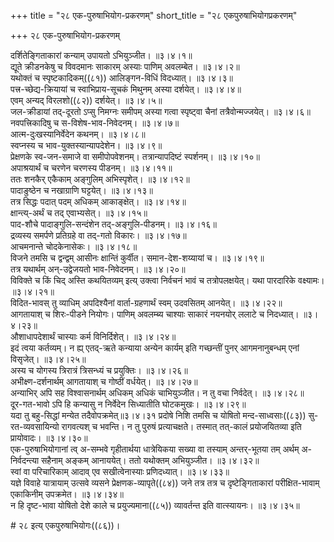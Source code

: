 +++
title = "२८ एक-पुरुषाभियोग-प्रकरणम्"
short_title = "२८ एकपुरुषाभियोगप्रकरणम्"

+++
२८ एक-पुरुषाभियोग-प्रकरणम्


दर्शितेङ्गिताकारां कन्याम् उपायतो ऽभियुञ्जीत।   ॥३।४।१॥  
द्यूते क्रीडनकेषु च विवदमानः साकारम् अस्याः पाणिम् अवलम्बेत।   ॥३।४।२॥  
यथोक्तं च स्पृष्टकादिकम्((८१)) आलिङ्गन-विधिं विदध्यात्।   ॥३।४।३॥  
पत्त्र-च्छेद्य-क्रियायां च स्वाभिप्राय-सूचकं मिथुनम् अस्या दर्शयेत्।   ॥३।४।४॥  
एवम् अन्यद् विरलशो((८२)) दर्शयेत्।   ॥३।४।५॥  
जल-क्रीडायां तद्-दूरतो ऽप्सु निमग्नः समीपम् अस्या गत्वा स्पृष्ट्वा चैनां तत्रैवोन्मज्जयेत्।   ॥३।४।६॥  
नवपत्त्रिकादिषु च स-विशेष-भाव-निवेदनम्।   ॥३।४।७॥  
आत्म-दुःखस्यानिर्वेदेन कथनम्।   ॥३।४।८॥  
स्वप्नस्य च भाव-युक्तस्यान्यापदेशेन।   ॥३।४।९॥  
प्रेक्षणके स्व-जन-समाजे वा समीपोपवेशनम्। तत्रान्यापदिष्टं स्पर्शनम्।   ॥३।४।१०॥  
अपाश्रयार्थं च चरणेन चरणस्य पीडनम्।   ॥३।४।११॥  
ततः शनकैर् एकैकाम् अङ्गुलिम् अभिस्पृशेत्।   ॥३।४।१२॥  
पादाङुष्ठेन च नखाग्राणि घट्टयेत्।   ॥३।४।१३॥  
तत्र सिद्धः पदात् पदम् अधिकम् आकाङ्क्षेत्।   ॥३।४।१४॥  
क्षान्त्य्-अर्थं च तद् एवाभ्यसेत्।   ॥३।४।१५॥  
पाद-शौचे पादाङ्गुलि-सन्दंशेन तद्-अङ्गुलि-पीडनम्।   ॥३।४।१६॥  
द्रव्यस्य समर्पणे प्रतिग्रहे वा तद्-गतो विकारः।   ॥३।४।१७॥  
आचमनान्ते चोदकेनासेकः।   ॥३।४।१८॥  
विजने तमसि च द्वन्द्वम् आसीनः क्षान्तिं कुर्वीत। समान-देश-शय्यायां च।   ॥३।४।१९॥  
तत्र यथार्थम् अन्-उद्वेजयतो भाव-निवेदनम्।   ॥३।४।२०॥  
विविक्ते च किं चिद् अस्ति कथयितव्यम् इत्य् उक्त्वा निर्वचनं भावं च तत्रोपलक्षयेत्। यथा पारदारिके वक्ष्यामः।   ॥३।४।२१॥  
विदित-भावस् तु व्याधिम् अपदिश्यैनां वार्ता-ग्रहणार्थं स्वम् उदवसितम् आनयेत्।   ॥३।४।२२॥  
आगतायाश् च शिरः-पीडने नियोगः। पाणिम् अवलम्ब्य चाश्याः साकारं नयनयोर् ललाटे च निदध्यात्।   ॥३।४।२३॥  
औशाधापदेशार्थं चास्याः कर्म विनिर्दिशेत्।   ॥३।४।२४॥  
इदं त्वया कर्तव्यम्। न ह्य् एतद्-ऋते कन्याया अन्येन कार्यम् इति गच्छन्तीं पुनर् आगमनानुबन्धम् एनां विसृजेत्।   ॥३।४।२५॥  
अस्य च योगस्य त्रिरात्रं त्रिसन्ध्यं च प्रयुक्तिः।   ॥३।४।२६॥  
अभीक्ष्ण-दर्शनार्थम् आगतायाश् च गोष्ठीं वर्धयेत्।   ॥३।४।२७॥  
अन्याभिर् अपि सह विश्वासनार्थम् अधिकम् अधिकं चाभियुञ्जीत। न तु वचा निर्वदेत्।   ॥३।४।२८॥  
दूर-गत-भावो ऽपि हि कन्यासु न निर्वेदेन सिध्यातीति घोटकमुखः।   ॥३।४।२९॥  
यदा तु बहु-सिद्धां मन्येत तदैवोपक्रमेत्॥३।४।३१ प्रदोषे निशि तमसि च योषितो मन्द-साध्वसाः((८३)) सु-रत-व्यवसायिन्यो रागवत्यश् च भवन्ति। न तु पुरुषं प्रत्याचक्षते। तस्मात् तत्-कालं प्रयोजयितव्या इति प्रायोवादः।   ॥३।४।३०॥  
एक-पुरुषाभियोगानां त्व् अ-सम्भवे गृहीतार्थया धात्रेयिकया सख्या वा तस्याम् अन्तर्-भूतया तम् अर्थम् अ-निर्वदन्त्या सहैनाम् अङ्कम् आनाययेत्। ततो यथोक्तम् अभियुञ्जीत।   ॥३।४।३२॥  
स्वां वा परिचारिकाम् आदाव् एव सखीत्वेनास्याः प्रणिदध्यात्।   ॥३।४।३३॥  
यज्ञे विवाहे यात्रायाम् उत्सवे व्यसने प्रेक्षणक-व्यापृते((८४)) जने तत्र तत्र च दृष्टेङ्गिताकारां परीक्षित-भावाम् एकाकिनीम् उपक्रमेत।   ॥३।४।३४॥  
न हि दृष्ट-भावा योषितो देशे काले च प्रयुज्यमाना((८५)) व्यावर्तन्त इति वात्स्यायनः। ॥३।४।३५॥  

\# २८ इत्य् एकपुरुषाभियोगः((८६))।


